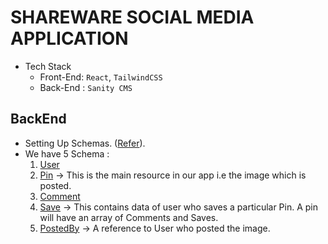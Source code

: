 # SHAREWARE SOCIAL MEDIA APPLICATION
- Tech Stack
  - Front-End: `React`, `TailwindCSS`
  - Back-End : `Sanity CMS`

## BackEnd
- Setting Up Schemas. ([Refer](https://www.sanity.io/docs/create-a-schema-and-configure-sanity-studio)).
- We have 5 Schema :
  1. [User]("./../backend/schemas/user.js)
  2. [Pin](./backend/schemas/pin.js) -> This is the main resource in our app i.e the image which is posted.
  3. [Comment](./backend/schemas/comment.js)
  4. [Save](./backend/schemas/save.js) -> This contains data of user who saves a particular Pin. A pin will have an array of Comments and Saves.
  5. [PostedBy](./backend/schemas/postedBy.js) -> A reference to User who posted the image.